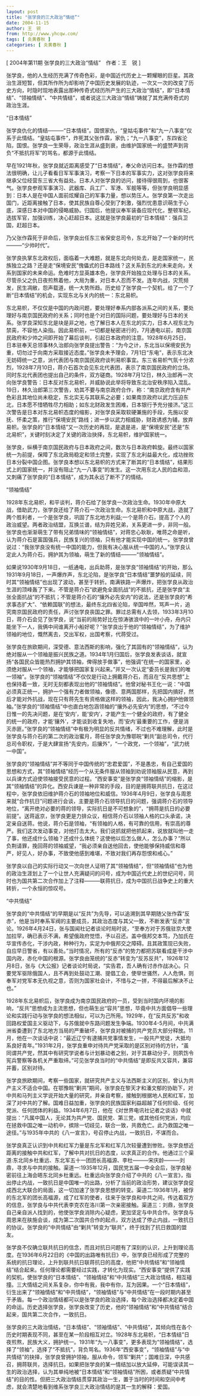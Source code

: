 ```yaml
---
layout: post
title: "张学良的三大政治“情结”"
date: 2004-11-15
author: 王　锐
from: http://www.yhcqw.com/
tags: [ 炎黄春秋 ]
categories: [ 炎黄春秋 ]
---
```



[ 2004年第11期 张学良的三大政治“情结”　作者：王　锐 ]


张学良，他的人生经历充满了传奇色彩，是中国近代历史上一颗耀眼的巨星。其政治生涯短暂，但其所作所为却影响了中国历史发展的轨迹，一次又一次的改变了历史方向，时隐时现地表露出那种传奇式经历所产生的三大政治“情结”，即“日本情结”、“领袖情结”、“中共情结”，或者说这三大政治“情结”铸就了其充满传奇式的政治生涯。

“日本情结”


张学良仇化的情结———“日本情结”。国恨家仇，“皇姑屯事件”和“九一八事变”仅系于此情结。“皇姑屯事件”，炸死其父张作霖，家仇；“九一八事变”，东四省沦陷，国恨。张学良一生荣辱，政治生涯从盛到衰，由维护国家统一的盛赞声到背负“不抵抗将军”的骂名，都源于此情结。


早在1921年秋，张学良就近距离感受了“日本情结”，奉父命访问日本。张作霖的想法很明确，让儿子看看日军军事演习，考察一下日本的军事实力，这对张学良将来继承父位经营东三省大有益处。日本人对张学良的访问，接待得很周到，也很客气。张学良参观军事演习、武器库、兵工厂、军港、军舰等等，但张学良明显感到：日本人是在中国人面前炫耀自己的军事力量，想以势压人。张学良第一次走出国门，近距离接触了日本，使其民族自尊心受到了刺激，强烈忧患意识萌生于心底，深感日本对中国的侵略威胁。归国后，他提议奉军装备应现代化，整顿军纪，选拔军官，加强训练，决心赶超日本。这就是张学良最初的“日本情结”：强兵卫国，赶超日本。

乃父张作霖死于非命后，张学良出任东三省保安总司令，东北开始了一个新的时代———“少帅时代”。


张学良执掌东北政权后，面临着一大难题，就是东北向何处去，是走国家统一，民族独立之路？还是走“保境安民”傀儡式的日本路线？这关系到东北的未来走向，关系到国家的未来命运。危难时方显英雄本色，张学良开始独立处理与日本的关系。尽管杀父之仇日夜煎熬着他，大局为重，对日本人忍而不发。连年内战，灾荒频发，民生凋敝，怨声载道，统一大势所趋。历史给了张学良一个契机，给了一个了断“日本情结”的机会，实现东北与关内的统一：东北易帜。


东北易帜，不仅仅是中国的内政问题，要处理好奉系内部各派系之间的关系，要处理好与南京国民政府的关系；同时也是个对日的国际问题，要处理好与日本的关系。张学良深知东北是块是非之地，也了解日本人在东北的实力，日本人视东北为禁脔，不容他人染指。因此易帜前，一切都是秘密进行的，7月通电以前，南京国民政府和少帅之间即开始了幕后谈判，引起日本政府的注意。1928年6月25日，日本驻奉天总领事林久治郎向张学良提出警告：“为今之计，东北当以保境安民为重，切勿过于向南方采取接近态度。”张学良未予理会，7月1日“东电”，表示东北决无妨碍统一之意，派代表团与南京国民政府谈判易帜事宜。东三省易帜气氛十分浓烈，1928年7月10日，蒋介石首次会见东北代表团，表示了南京国民政府的立场。同时东北代表团也提出自己的条件，双方磋商。1928年7月12日，林久治郎再一次向张学良警告：日本反对东北易帜，并威胁说此举将导致东北治安秩序陷入混乱。19日，林久治郎第三次警告，劝其不要与南京政府合作，称：“南京政府含有共产色彩且其地位尚未稳定，东北实无与其联系之必要；如果南京政府以武力压迫东北，日本愿不惜牺牲尽力相助；如东北财政发生困难，日本银行予充分接济。”这三次警告是日本对东北易帜态度的缩影，对张学良采取软硬兼施的手段，先施以安抚、怀柔之策，推行“保境安民”路线；进一步以武力相威胁，财政诱惑为辅，放弃易帜。张学良的“日本情结”又一次历史的再现，是退是进，是“保境安民”还是“东北易帜”，关键时刻决定了关键的政治抉择，东北易帜，维护国家统一。


张学良，纵横于南京国民政府与日本政府之间，数次与日本政府斡旋。最终以国家统一为前提，保障了东北政局稳定和领土完整，实现了东北利益最大化，成功挫败日本分裂中国企图。张学良本想以东北易帜的方式来了断其的“日本情结”，结果形式上的国家统一，并没有阻止“九一八事变”的发生。这一次用东北人民的血和泪，又刺痛了张学良的“日本情结”，成为其永远了断不了的情结。

“领袖情结”


1928年东北易帜，和平谈判，蒋介石给了张学良一次政治生命。1930年中原大战，借助武力，张学良还给了蒋介石一次政治生命。东北易帜和中原大战，造就了两个胜利者，一个是张学良，巩固了东北地方利益;一个是蒋介石，提高了个人的政治威望。两者政治结盟，互换兰谱，结为异姓兄弟，关系更进一步，非同一般。张学良也渐渐萌生了带有兄弟情味的“领袖情结”，对蒋忠心耿耿，唯蒋之命是听，认为蒋介石是富国强兵，民族复兴的领袖，只有他才能实现中国的统一。张学良曾说过：“我张学良没有统一中国的能力，但我有决心服从统一中国的人。”张学良认定此人为蒋介石，拥护其为领袖，萌生了新的情结———“领袖情结”。


如果说1930年9月18日，一纸通电，出兵助蒋，是张学良“领袖情结”的开始，那么1931年9月18日，一声爆炸声，东北沦陷，是张学良“日本情结”噩梦般的延续，同时其“领袖情结”也出现了波动，甚至于转折。南满铁路一声爆炸，把张学良从政治生涯的顶峰轰了下来。不管是蒋介石“欲避免全面抗战”的不抵抗，还是张学良“主张全面抗战”的不抵抗；不管是蒋介石的“攘外必先安内”的说法，还是张学良的“希求事态扩大”、“依赖国联”的想法，最终东北四省沦陷，举国哗然，骂声一片，追究南京国民政府的责任，声讨张学良丧国之罪。罪过总需有人去领，1933年3月10日，蒋介石会见了张学良，说“当前的局势好比在惊涛骇浪中的一叶小舟，舟内只能坐下一人，我俩中间谁离开小船好呢？”张学良出于他的“领袖情结”，为了维护领袖的地位，慨然离去，交出军权，出国考察，代蒋受过。


张学良在旅欧期间，深受德、意法西斯的影响，强化了其固有的“领袖情结”，认为绝对服从一个领袖是振兴民族之道。1934年1月归国后，张学良发表谈话，就宣扬“各国民众皆能热烈拥护其领袖，俾得放手做事”，他强调“在统一的国家里，必须绝对服从一个领袖，才能够把国家复兴起来。”并又一次认定“委员长是我们的唯一领袖”。张学良的“领袖情结”不仅仅是行动上拥戴蒋介石，而且在“反共思想”上也保持着一致，无时无刻都表现出他的“领袖情结”。他曾对秘书王化一说：“中国必须真正统一，拥护一个强有力者做领袖，像德、意两国那样，先把国内搞好，然后才能对外抗战，现在只有蒋先生有资格做这样的领袖，因此，我决心拥护他做领袖。”张学良的“领袖情结”中也直白地包涵领袖的“攘外必先安内”的思想，“不过今日惟一的先决问题，是在‘安内’，能‘安内’，才能产生一个健全的政府，有了健全的统一的政府，才能‘攘外’，才能谈到收复失地，而‘安内’最重要的工作，便是消灭赤匪。”张学良的“领袖情结”中有极为明显的反共情绪，不过也不难理解，此时是张学良与蒋介石的第二次的政治蜜月，蒋任张学良为豫鄂皖“剿共”副总司令，代行总司令职权，于是大肆宣扬“先安内，后攘外”，“一个政党，一个领袖”，“武力统一中国”。


张学良的“领袖情结”并不等同于中国传统的“忠君爱国”，不是愚忠，有自己爱国的思想和方式，其“领袖情结”经历一个从无条件服从领袖到劝说领袖服从民意，再到以兵谏方式迫使领袖接受民意的过程。“西安事变”是张学良“领袖情结”的缩影，是其“领袖情结”的异化。西安兵谏是一种非常的手段，目的是拥蒋联共抗日，在这过程中，张学良依旧维护蒋介石的领袖地位和威信。1936年4月9日，张学良与周恩来就“合作抗日”问题进行会谈，主要是蒋介石领导抗日的问题，强调蒋介石的领导地位，“离开绝对必要的蒋的领导，实际抗日是不可想象的”，“拥蒋是抗日的必要前提”。送蒋返京，张学良更是力排众议，相信蒋介石以领袖人格的口头承诺，决定亲自送蒋。他说，蒋介石是领袖，“有领袖的人格，有可靠的信用，有崇高的尊严。我们这次发动事变，对他打击太大。我们说抓就把他抓起来，说放就叫他一走了事，他还成什么领袖？还成什么体统？这使他以后怎么做人，怎么办事？”所以负荆请罪，挽回蒋的领袖威望，“我必须亲自送他回去，使他能够保持威信和尊严，好见人，好办事，不致使他感到难堪，不致对我们再存怨恨和戒心。”


张学良以自己的实际行动又一次向世人证明了其“领袖情结”，但“领袖情结”也为他的政治生涯划上了一个让世人充满疑问的问号，成为中国近代史上的世纪问号，同时也为国共第二次合作加上了注释———联蒋抗日，成为中国抗日战争史上的重大转折，一个永恒的惊叹号。

“中共情结”


张学良的“中共情结”的早期是以“反共”为先导，可以追溯到其早期随父张作霖“反赤”，他是当时奉系军阀的主要成员，其政治态度与其父一致，不断发表“反赤”言论。1926年4月24日，张与国闻社记者谈论时局时说，“至奉方对于苏俄驻京大使加拉罕，确已表示不满，希望俄政府觉悟，予以召还。盖中俄邦交本笃，乃加氏在华宣传赤化，干涉内政，种种行为，实足为中俄邦交之障碍。且其政策现已失败，自应早日警省，有以善处。”当时情况，所有的“反赤”的势力都把苏联看成是干涉中国内政，赤化中国的根源。张学良由笼统的“反赤”转变为“反苏反共”，1926年12月8日，张与《大公报》记者谈论时局说，“实告君，吾人确有讨赤作战决心。只要党军驱除俄国人，且不再到处鼓动工潮、提倡工会，使举世骚然，人人危惧，则奉军对党军本无仇视之意，否则为国家社会计，不惜与之一拼，不得最后解决不止也。”


1928年东北易帜后，张学良成为南京国民政府的一员，受到当时国内环境的影响，“反共”思想成为主流思想，但也萌生出“容共”思想，毕竟中共方面倡导一些理论和实践行动与张学良的想法相似，可以为己所用。1929年，在“反共反苏”和收回路权爱国主义驱动下，与苏俄就中东路问题发生争端。1930年4-5月间，中共满洲省委遭到了东北地方当局的严重破坏，张学良对被捕的共产党员大部分释放。11月，他在一次谈话中说：“最近辽宁有逮捕共党事情发生，一般共产党徒，大抵均系良好青年。”1931年2月，张学良重申对待共产党采取的是区别对待的方针，“虽同谓共产党，然其中有研究学说者与计划暴动者之别，对于其暴动分子，则夙饬令宪兵警察等各机关严重取缔。”可见张学良当时的“中共情结”是即反共又容共，兼容并蓄，区别对待。


张学良旅欧期间，考察一些国家，就研究共产主义与法西斯主义的区别，曾认为共产主义不适合中国。在鄂豫皖“剿共”期间，张学良在黎天才和潘文郁的协助下，对中共和马列主义学说开始大量的研究，并亲自考察，接触到根据地人民和红军，加深了对中共的了解。国难日益加重，张学良的民族国家利益超越了任何阶级、任何党派、任何团体的利益。1934年6月7日，他在《对世界电讯社记者之谈话》中就提出：“凡属中国人，无论其为共产党、国民党、第三党，或其他任何党派，均应在拯救中国之唯一动机中，摈除一切歧见，联合一致，共救危亡。此乃救国之唯一途径。”与1935年中共的《八一宣言》，号召停止内战，一致抗日，不谋而合。


张学良真正认识到中共和红军力量是东北军和红军几次较量遭到惨败。张学良想近距离的接触中共和红军，了解中共对抗日的态度，以求真正的合作。他通过三个渠道:东北同乡杜重远、东北军五十一团团长高福源、李杜———宋庆龄———刘鼎，寻求与中共的接触。渠道一:1935年12月，国民党五届一中全会后，张学良秘密前往上海会晤东北同乡杜重远。杜重远向张学良介绍了中共的《八一宣言》，指出停止内战，一致抗日是中国唯一的出路，分析了当前的政治形势，建议张学良促成西北大联合的局面，这一切加速了张学良思想的转变。渠道二:1936年1月，被俘的东北军的团长高福源，成了红军的使者，往来于张学良和中共之间，传达着双方的信息，张学良与中共代表李克农在洛川第一次亲密接触。渠道三：刘鼎，张学良自己亲自派人找到的，他使张学良消除内心疑虑，更加坚定与中共合作。张学良与周恩来在肤施会谈，成为第二次国共合作的起点，双方达成了停止内战，一致抗日的协议。张学良的“中共情结”由“剿共”转变为“联共”，终于找到了抗日救国的盟友。


张学良不仅确立联共抗日的信念，而且对抗日问题有了深刻的认识，上升到理论高度。在1936年6月22日的《中国的出路唯有抗日》中，张学良已经形成了完整的系统的抗日理论，上升到联共抗日联蒋抗日的高度，他把“中共情结”和“领袖情结”结合起来。任何理论都需要经过实践，才转化为现实。“西安事变”提供了实践的契机，使张学良的“日本情结”、“领袖情结”和“中共情结”三大政治情结，相互碰撞。三大情结之间关系复杂，你中有我，我中有你，互为因果。一个“日本情结”，衍生出来了“领袖情结”和“中共情结”，“领袖情结”与“中共情结”在一段时期内甚至于矛盾。每一个政治情结都可以是张学良的政治选择，每个政治选择都决定着中国的命运。历史选择张学良，张学良改变了历史，他的“领袖情结”和“中共情结”结合起来，国共第二次合作，一致抗日。


张学良的三大政治情结，“日本情结”、“领袖情结”、“中共情结”，其倾向性在各个历史时期表现不同，甚至在某一阶段相互对立。1928年东北易帜，“日本情结”日夜煎熬，民族大义，拥护统一。1931年“九一八事变”，更多表现为“领袖情结”，选择了“领袖”，选择了“不抵抗”，背负骂名。1936年“西安事变”，“领袖情结”与“中共情结”的抉择，张学良曾拥护领袖，服从命令，领军“剿共”；国难日深，中共感召，拥蒋联共，选择抗日。如果把张学良的某一情结加以放大延伸，可能误读其一生的政治选择，认为其单纯地被“日本情结”和“领袖情结”所困，或者质疑“中共情结"的目的性。但把三大政治情结贯穿其政治一生，置于当时的时间和空间中考虑，就会清楚地看到维系张学良三大政治情结的是其一生的解释：爱国。



